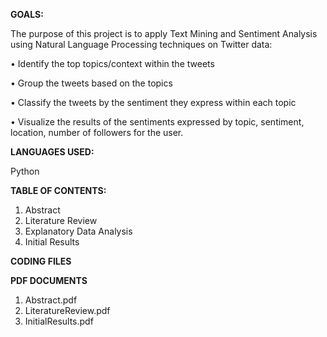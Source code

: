 **GOALS:**

The purpose of this project is to apply Text Mining and Sentiment Analysis using Natural Language Processing techniques on Twitter data:

•	Identify the top topics/context within the tweets

•	Group the tweets based on the topics

•	Classify the tweets by the sentiment they express within each topic 

•	Visualize the results of the sentiments expressed by topic, sentiment, location, number of followers for the user.

**LANGUAGES USED:**

Python

**TABLE OF CONTENTS:**
1.	Abstract
2.	Literature Review
3.	Explanatory Data Analysis
4.	Initial Results

**CODING FILES**

**PDF DOCUMENTS**
1.	Abstract.pdf
2.	LiteratureReview.pdf
3.	InitialResults.pdf


